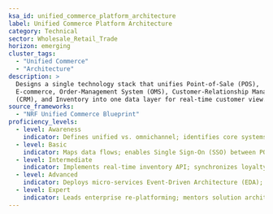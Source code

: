 ```yaml
---
ksa_id: unified_commerce_platform_architecture
label: Unified Commerce Platform Architecture
category: Technical
sector: Wholesale_Retail_Trade
horizon: emerging
cluster_tags:
  - "Unified Commerce"
  - "Architecture"
description: >
  Designs a single technology stack that unifies Point-of-Sale (POS),
  E-commerce, Order-Management System (OMS), Customer-Relationship Management
  (CRM), and Inventory into one data layer for real-time customer view.
source_frameworks:
  - "NRF Unified Commerce Blueprint"
proficiency_levels:
  - level: Awareness
    indicator: Defines unified vs. omnichannel; identifies core systems.
  - level: Basic
    indicator: Maps data flows; enables Single Sign-On (SSO) between POS and e-commerce.
  - level: Intermediate
    indicator: Implements real-time inventory API; synchronizes loyalty points across channels.
  - level: Advanced
    indicator: Deploys micro-services Event-Driven Architecture (EDA); attains sub-second order status updates.
  - level: Expert
    indicator: Leads enterprise re-platforming; mentors solution architects; raises NPS by 8 pts via frictionless CX.
---
```

